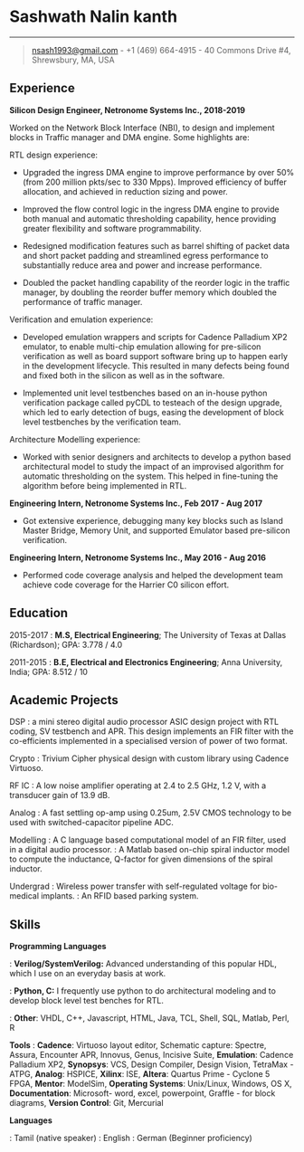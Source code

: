 Sashwath Nalin kanth
============

----
> <nsash1993@gmail.com> - +1 (469) 664-4915 - 40 Commons Drive #4, Shrewsbury, MA, USA

Experience
----------

**Silicon Design Engineer, Netronome Systems Inc., 2018-2019**

Worked on the Network Block Interface (NBI), to design and implement blocks in Traffic manager and DMA engine. Some highlights are:

RTL design experience:

* Upgraded the ingress DMA engine to improve performance by over 50% (from 200 million pkts/sec to 330 Mpps). Improved efficiency of buffer allocation, and achieved in reduction sizing and power. 

* Improved the flow control logic in the ingress DMA engine to provide both manual and automatic thresholding capability, hence providing greater flexibility and software programmability.

* Redesigned modification features such as barrel shifting of packet data and short packet padding and streamlined egress performance to substantially reduce area and power and increase performance.

* Doubled the packet handling capability of the reorder logic in the traffic manager, by doubling the reorder buffer memory which doubled the performance of traffic manager.


Verification and emulation experience:

* Developed emulation wrappers and scripts for Cadence Palladium XP2 emulator, to enable multi-chip emulation allowing for pre-silicon verification as well as board support software bring up to happen early in the development lifecycle. This resulted in many defects being found and fixed both in the silicon as well as in the software.

* Implemented unit level testbenches based on an in-house python verification package called pyCDL to testeach of the design upgrade, which led to early detection of bugs, easing the development of block level testbenches by the verification team.


Architecture Modelling experience:

* Worked with senior designers and architects to develop a python based architectural model to study the impact of an improvised algorithm for automatic thresholding on the system. This helped in fine-tuning the algorithm before being implemented in RTL.


**Engineering Intern, Netronome Systems Inc., Feb 2017 - Aug 2017**

* Got extensive experience, debugging many key blocks such as Island Master Bridge, Memory Unit, and supported Emulator based pre-silicon verification.

**Engineering Intern, Netronome Systems Inc., May 2016 - Aug 2016**

* Performed code coverage analysis and helped the development team achieve code coverage for the Harrier C0 silicon effort.

Education
---------
2015-2017 
:   **M.S, Electrical Engineering**; The University of Texas at Dallas (Richardson);
    GPA: 3.778 / 4.0

2011-2015
:   **B.E, Electrical and Electronics Engineering**; Anna University, India;
    GPA: 8.512 / 10

Academic Projects
--------------------
DSP
: a mini stereo digital audio processor ASIC design project with RTL coding, SV testbench and APR. This design implements an FIR filter with the co-efficients implemented in a specialised version of power of two format.

Crypto
: Trivium Cipher physical design with custom library using Cadence Virtuoso.

RF IC
: A low noise amplifier operating at 2.4 to 2.5 GHz, 1.2 V, with a transducer gain of 13.9 dB.

Analog
: A fast settling op-amp using 0.25um, 2.5V CMOS technology to be used with switched-capacitor pipeline ADC.

Modelling
: A C language based computational model of an FIR filter, used in a digital audio processor.
: A Matlab based on-chip spiral inductor model to compute the inductance, Q-factor for given dimensions of the spiral inductor.

Undergrad
: Wireless power transfer with self-regulated voltage for bio-medical implants.
: An RFID based parking system.

Skills
-------

**Programming Languages**

:   **Verilog/SystemVerilog:** Advanced understanding of this popular HDL, which I use on an everyday basis at work. 

:   **Python, C:** I frequently use python to do architectural modeling and to develop block level test benches for RTL. 

:   **Other**: VHDL, C++, Javascript, HTML, Java, TCL, Shell, SQL, Matlab, Perl, R

**Tools**
:   **Cadence**: Virtuoso layout editor, Schematic capture: Spectre, Assura, Encounter APR, Innovus, Genus, Incisive Suite, **Emulation**: Cadence Palladium XP2, **Synopsys**: VCS, Design Compiler, Design Vision, TetraMax - ATPG, **Analog**: HSPICE, **Xilinx**: ISE, **Altera**: Quartus Prime - Cyclone 5 FPGA, **Mentor**: ModelSim, **Operating Systems**: Unix/Linux, Windows, OS X, **Documentation**: Microsoft- word, excel, powerpoint, Graffle - for block diagrams, **Version Control**: Git, Mercurial

[ref]: https://github.com/Sash-github-account


**Languages**

: Tamil (native speaker)
: English
: German (Beginner proficiency)
